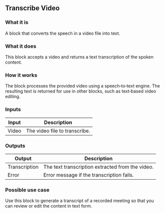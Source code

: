 ## Transcribe Video

### What it is
A block that converts the speech in a video file into text.

### What it does
This block accepts a video and returns a text transcription of the spoken content.

### How it works
The block processes the provided video using a speech‑to‑text engine. The resulting text is returned for use in other blocks, such as text‑based video editing.

### Inputs
| Input | Description |
|-------|-------------|
| Video | The video file to transcribe. |

### Outputs
| Output | Description |
|--------|-------------|
| Transcription | The text transcription extracted from the video. |
| Error | Error message if the transcription fails. |

### Possible use case
Use this block to generate a transcript of a recorded meeting so that you can review or edit the content in text form.
